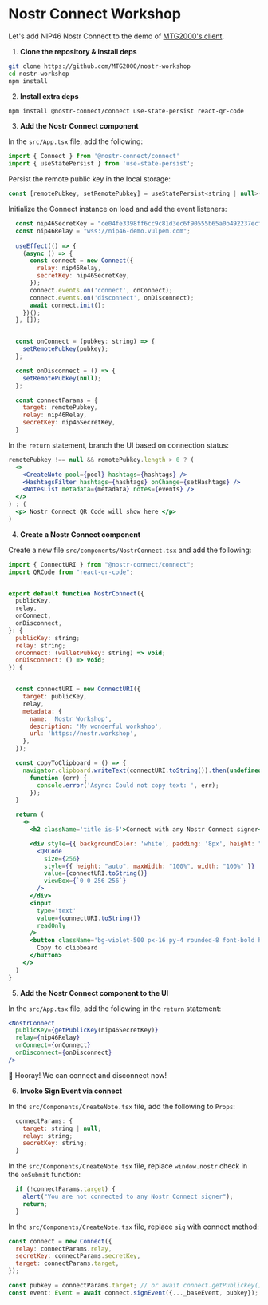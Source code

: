 # Nostr Connect Workshop

Let's add NIP46 Nostr Connect to the demo of [MTG2000's client](https://github.com/MTG2000/nostr-workshop).

1. **Clone the repository & install deps**

```sh 
git clone https://github.com/MTG2000/nostr-workshop
cd nostr-workshop
npm install
```

2. **Install extra deps**

```sh
npm install @nostr-connect/connect use-state-persist react-qr-code
```

3. **Add the Nostr Connect component**

In the `src/App.tsx` file, add the following:

```jsx
import { Connect } from '@nostr-connect/connect'
import { useStatePersist } from 'use-state-persist';
```

Persist the remote public key in the local storage:

```jsx
const [remotePubkey, setRemotePubkey] = useStatePersist<string | null>('@remote_pubkey', null);
```

Initialize the Connect instance on load and add the event listeners:

```jsx
  const nip46SecretKey = "ce04fe3398ff6cc9c81d3ec6f90555b65a0b492237ecf1895e16884c01a30d7b";
  const nip46Relay = "wss://nip46-demo.vulpem.com";
  
  useEffect(() => {
    (async () => {
      const connect = new Connect({
        relay: nip46Relay,
        secretKey: nip46SecretKey,
      });
      connect.events.on('connect', onConnect);
      connect.events.on('disconnect', onDisconnect);
      await connect.init();
    })();
  }, []);


  const onConnect = (pubkey: string) => {
    setRemotePubkey(pubkey);
  };

  const onDisconnect = () => {
    setRemotePubkey(null);
  };

  const connectParams = {
    target: remotePubkey,
    relay: nip46Relay,
    secretKey: nip46SecretKey,
  }
```

In the `return` statement, branch the UI based on connection status:

```jsx
remotePubkey !== null && remotePubkey.length > 0 ? (
  <>
    <CreateNote pool={pool} hashtags={hashtags} />
    <HashtagsFilter hashtags={hashtags} onChange={setHashtags} />
    <NotesList metadata={metadata} notes={events} />
  </>
) : (
  <p> Nostr Connect QR Code will show here </p>
)
```

4. **Create a Nostr Connect component**

Create a new file `src/components/NostrConnect.tsx` and add the following:

```jsx
import { ConnectURI } from "@nostr-connect/connect";
import QRCode from "react-qr-code";


export default function NostrConnect({
  publicKey,
  relay,
  onConnect,
  onDisconnect,
}: {
  publicKey: string;
  relay: string;
  onConnect: (walletPubkey: string) => void;
  onDisconnect: () => void;
}) {


  const connectURI = new ConnectURI({
    target: publicKey,
    relay,
    metadata: {
      name: 'Nostr Workshop',
      description: 'My wonderful workshop',
      url: 'https://nostr.workshop',
    },
  });

  const copyToClipboard = () => {
    navigator.clipboard.writeText(connectURI.toString()).then(undefined,
      function (err) {
        console.error('Async: Could not copy text: ', err);
      });
  }

  return (
    <>
      <h2 className='title is-5'>Connect with any Nostr Connect signer</h2>

      <div style={{ backgroundColor: 'white', padding: '8px', height: "auto", maxWidth: 256, width: "100%" }}>
        <QRCode
          size={256}
          style={{ height: "auto", maxWidth: "100%", width: "100%" }}
          value={connectURI.toString()}
          viewBox={`0 0 256 256`}
        />
      </div>
      <input
        type='text'
        value={connectURI.toString()}
        readOnly
      />
      <button className='bg-violet-500 px-16 py-4 rounded-8 font-bold hover:bg-violet-600 active:scale-90' onClick={copyToClipboard}>
        Copy to clipboard
      </button>
    </>
  )
}
```

5. **Add the Nostr Connect component to the UI**

In the `src/App.tsx` file, add the following in the `return` statement:


```jsx
<NostrConnect
  publicKey={getPublicKey(nip46SecretKey)}
  relay={nip46Relay}
  onConnect={onConnect}
  onDisconnect={onDisconnect}
/>
```

🎉 Hooray!  We can connect and disconnect now!

6. **Invoke Sign Event via connect**

In the `src/Components/CreateNote.tsx` file, add the following to `Props`:

```jsx
  connectParams: {
    target: string | null;
    relay: string;
    secretKey: string;
  }
```

In the `src/Components/CreateNote.tsx` file, replace `window.nostr` check in the `onSubmit` function:

```jsx
  if (!connectParams.target) {
    alert("You are not connected to any Nostr Connect signer");
    return;
  }
```

In the `src/Components/CreateNote.tsx` file, replace `sig` with connect method:

```jsx
const connect = new Connect({
  relay: connectParams.relay,
  secretKey: connectParams.secretKey,
  target: connectParams.target,
});

const pubkey = connectParams.target; // or await connect.getPublickey();
const event: Event = await connect.signEvent({..._baseEvent, pubkey});
```
